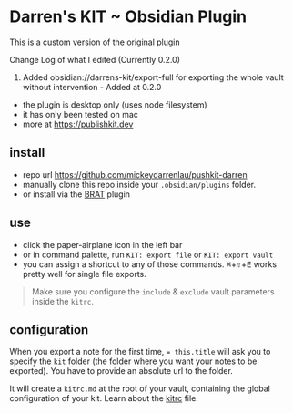# Darren's KIT ~ Obsidian Plugin

This is a custom version of the original plugin


Change Log of what I edited (Currently 0.2.0)
1. Added obsidian://darrens-kit/export-full for exporting the whole vault without intervention - Added at 0.2.0


- the plugin is desktop only (uses node filesystem)
- it has only been tested on mac
- more at https://publishkit.dev

## install

- repo url https://github.com/mickeydarrenlau/pushkit-darren
- manually clone this repo inside your `.obsidian/plugins` folder.
- or install via the [BRAT](https://github.com/TfTHacker/obsidian42-brat) plugin

## use

- click the paper-airplane icon <i class='bx bx-paper-plane'></i> in the left bar
- or in command palette, run `KIT: export file` or `KIT: export vault`
- you can assign a shortcut to any of those commands. <kbd>⌘</kbd>+<kbd>⇧</kbd>+<kbd>E</kbd> works pretty well for single file exports.

> Make sure you configure the `include` & `exclude` vault parameters inside the `kitrc`.


## configuration

When you export a note for the first time, `= this.title` will ask you to specify the `kit` folder (the folder where you want your notes to be exported). You have to provide an absolute url to the folder.

It will create a `kitrc.md` at the root of your vault, containing the global configuration of your kit. Learn about the [kitrc](https://publishkit.dev/doc/services/kitrc.html) file.


